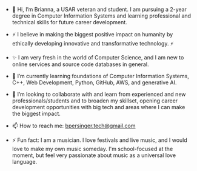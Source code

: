 - 👋 Hi, I’m Brianna, a USAR veteran and student. I am pursuing a 2-year degree in Computer Information Systems and learning professional and technical skills for future career development.
- ⚡ I believe in making the biggest positive impact on humanity by ethically developing innovative and transformative technology. ⚡

- ✨ I am very fresh in the world of Computer Science, and I am new to online services and source code databases in general. 
- 🌱 I’m currently learning foundations of Computer Information Systems, C++, Web Development, Python, GitHub, AWS, and generative AI.
- 💞️ I’m looking to collaborate with and learn from experienced and new professionals/students and to broaden my skillset, opening career development opportunities with big tech and areas where I can make the biggest impact.
- 📫 How to reach me: bpersinger.tech@gmail.com

- ⚡ Fun fact: I am a musician. I love festivals and live music, and I would love to make my own music someday. I'm school-focused at the moment, but feel very passionate about music as a universal love language.

<!---
BBBree/BBBree is a ✨ special ✨ repository because its `README.md` (this file) appears on your GitHub profile.
You can click the Preview link to take a look at your changes.
--->
